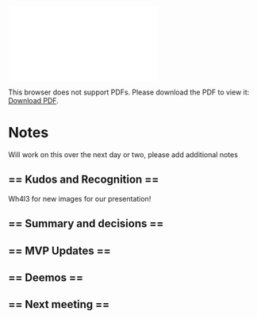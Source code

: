 <object data="../other-files/meeting-notes/Wanderers Weekly Update March 15.pdf" type="application/pdf" width="700px" height="700px">
    <embed src="../other-files/meeting-notes/Wanderers Weekly Update March 15.pdf">
        <p>This browser does not support PDFs. Please download the PDF to view it: <a href="../other-files/meeting-notes/Wanderers Weekly Update March 15.pdf">Download PDF</a>.</p>
    </embed>
</object>

# Notes
Will work on this over the next day or two, please add additional notes
 
## == Kudos and Recognition ==
Wh4l3 for new images for our presentation!

## == Summary and decisions ==
 

## == MVP Updates ==


## == Deemos ==

## == Next meeting ==

